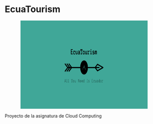 # EcuaTourism

<p align='center'>
<img src="./docs/imgs/EcuaTourism_logo.png" alt="drawing" height="280" width=80% align='center'/>
</p>

Proyecto de la asignatura de Cloud Computing
